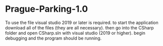 # Prague-Parking-1.0
To use the file visual studio 2019 or later is required. 
to start the application download all of the files (they are all necessary). 
then go into the CSharp folder and open CSharp.sln with visual studio (2019 or higher). 
begin debugging and the program should be running. 
